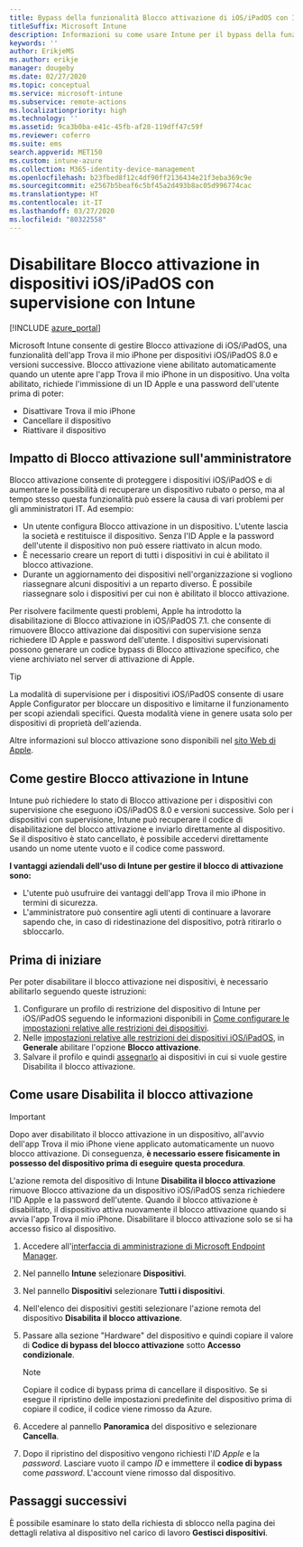 ```yaml
---
title: Bypass della funzionalità Blocco attivazione di iOS/iPadOS con Intune
titleSuffix: Microsoft Intune
description: Informazioni su come usare Intune per il bypass della funzionalità Blocco attivazione di iOS/iPadOS per accedere ai dispositivi bloccati.
keywords: ''
author: ErikjeMS
ms.author: erikje
manager: dougeby
ms.date: 02/27/2020
ms.topic: conceptual
ms.service: microsoft-intune
ms.subservice: remote-actions
ms.localizationpriority: high
ms.technology: ''
ms.assetid: 9ca3b0ba-e41c-45fb-af28-119dff47c59f
ms.reviewer: coferro
ms.suite: ems
search.appverid: MET150
ms.custom: intune-azure
ms.collection: M365-identity-device-management
ms.openlocfilehash: b23fbed8f12c4df90ff2136434e21f3eba369c9e
ms.sourcegitcommit: e2567b5beaf6c5bf45a2d493b8ac05d996774cac
ms.translationtype: HT
ms.contentlocale: it-IT
ms.lasthandoff: 03/27/2020
ms.locfileid: "80322558"
---
```

# <a name="disable-activation-lock-on-supervised-iosipados-devices-with-intune"></a>Disabilitare Blocco attivazione in dispositivi iOS/iPadOS con supervisione con Intune


[!INCLUDE [azure_portal](../includes/azure_portal.md)]

Microsoft Intune consente di gestire Blocco attivazione di iOS/iPadOS, una funzionalità dell'app Trova il mio iPhone per dispositivi iOS/iPadOS 8.0 e versioni successive. Blocco attivazione viene abilitato automaticamente quando un utente apre l'app Trova il mio iPhone in un dispositivo. Una volta abilitato, richiede l'immissione di un ID Apple e una password dell'utente prima di poter:

- Disattivare Trova il mio iPhone
- Cancellare il dispositivo
- Riattivare il dispositivo

## <a name="how-activation-lock-affects-you"></a>Impatto di Blocco attivazione sull'amministratore

Blocco attivazione consente di proteggere i dispositivi iOS/iPadOS e di aumentare le possibilità di recuperare un dispositivo rubato o perso, ma al tempo stesso questa funzionalità può essere la causa di vari problemi per gli amministratori IT. Ad esempio:

- Un utente configura Blocco attivazione in un dispositivo. L'utente lascia la società e restituisce il dispositivo. Senza l'ID Apple e la password dell'utente il dispositivo non può essere riattivato in alcun modo.
- È necessario creare un report di tutti i dispositivi in cui è abilitato il blocco attivazione.
- Durante un aggiornamento dei dispositivi nell'organizzazione si vogliono riassegnare alcuni dispositivi a un reparto diverso. È possibile riassegnare solo i dispositivi per cui non è abilitato il blocco attivazione.

Per risolvere facilmente questi problemi, Apple ha introdotto la disabilitazione di Blocco attivazione in iOS/iPadOS 7.1. che consente di rimuovere Blocco attivazione dai dispositivi con supervisione senza richiedere ID Apple e password dell'utente. I dispositivi supervisionati possono generare un codice bypass di Blocco attivazione specifico, che viene archiviato nel server di attivazione di Apple.

>[!TIP]
>La modalità di supervisione per i dispositivi iOS/iPadOS consente di usare Apple Configurator per bloccare un dispositivo e limitarne il funzionamento per scopi aziendali specifici. Questa modalità viene in genere usata solo per dispositivi di proprietà dell'azienda.

Altre informazioni sul blocco attivazione sono disponibili nel [sito Web di Apple](https://support.apple.com/HT201365).

## <a name="how-intune-helps-you-manage-activation-lock"></a>Come gestire Blocco attivazione in Intune
Intune può richiedere lo stato di Blocco attivazione per i dispositivi con supervisione che eseguono iOS/iPadOS 8.0 e versioni successive. Solo per i dispositivi con supervisione, Intune può recuperare il codice di disabilitazione del blocco attivazione e inviarlo direttamente al dispositivo. Se il dispositivo è stato cancellato, è possibile accedervi direttamente usando un nome utente vuoto e il codice come password.

**I vantaggi aziendali dell'uso di Intune per gestire il blocco di attivazione sono:**

- L'utente può usufruire dei vantaggi dell'app Trova il mio iPhone in termini di sicurezza.
- L'amministratore può consentire agli utenti di continuare a lavorare sapendo che, in caso di ridestinazione del dispositivo, potrà ritirarlo o sbloccarlo.

## <a name="before-you-start"></a>Prima di iniziare
Per poter disabilitare il blocco attivazione nei dispositivi, è necessario abilitarlo seguendo queste istruzioni:

1. Configurare un profilo di restrizione del dispositivo di Intune per iOS/iPadOS seguendo le informazioni disponibili in [Come configurare le impostazioni relative alle restrizioni dei dispositivi](../configuration/device-restrictions-configure.md).
2. Nelle [impostazioni relative alle restrizioni dei dispositivi iOS/iPadOS](../configuration/device-restrictions-ios.md), in **Generale** abilitare l'opzione **Blocco attivazione**.
3. Salvare il profilo e quindi [assegnarlo](../configuration/device-profile-assign.md) ai dispositivi in cui si vuole gestire Disabilita il blocco attivazione.


## <a name="how-to-use-disable-activation-lock"></a>Come usare Disabilita il blocco attivazione

>[!IMPORTANT]
>Dopo aver disabilitato il blocco attivazione in un dispositivo, all'avvio dell'app Trova il mio iPhone viene applicato automaticamente un nuovo blocco attivazione. Di conseguenza, **è necessario essere fisicamente in possesso del dispositivo prima di eseguire questa procedura**.

L'azione remota del dispositivo di Intune **Disabilita il blocco attivazione** rimuove Blocco attivazione da un dispositivo iOS/iPadOS senza richiedere l'ID Apple e la password dell'utente. Quando il blocco attivazione è disabilitato, il dispositivo attiva nuovamente il blocco attivazione quando si avvia l'app Trova il mio iPhone. Disabilitare il blocco attivazione solo se si ha accesso fisico al dispositivo.

1. Accedere all'[interfaccia di amministrazione di Microsoft Endpoint Manager](https://go.microsoft.com/fwlink/?linkid=2109431).
3. Nel pannello **Intune** selezionare **Dispositivi**.
4. Nel pannello **Dispositivi** selezionare **Tutti i dispositivi**.
5. Nell'elenco dei dispositivi gestiti selezionare l'azione remota del dispositivo **Disabilita il blocco attivazione**.
6. Passare alla sezione "Hardware" del dispositivo e quindi copiare il valore di **Codice di bypass del blocco attivazione** sotto **Accesso condizionale**.

    >[!NOTE]
    >Copiare il codice di bypass prima di cancellare il dispositivo. Se si esegue il ripristino delle impostazioni predefinite del dispositivo prima di copiare il codice, il codice viene rimosso da Azure.

7. Accedere al pannello **Panoramica** del dispositivo e selezionare **Cancella**.
8. Dopo il ripristino del dispositivo vengono richiesti l'*ID Apple* e la *password*. Lasciare vuoto il campo *ID* e immettere il **codice di bypass** come *password*. L'account viene rimosso dal dispositivo. 


## <a name="next-steps"></a>Passaggi successivi

È possibile esaminare lo stato della richiesta di sblocco nella pagina dei dettagli relativa al dispositivo nel carico di lavoro **Gestisci dispositivi**.
